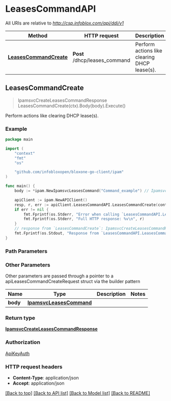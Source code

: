 # LeasesCommandAPI

All URIs are relative to *http://csp.infoblox.com/api/ddi/v1*

Method | HTTP request | Description
------------- | ------------- | -------------
[**LeasesCommandCreate**](LeasesCommandAPI.md#LeasesCommandCreate) | **Post** /dhcp/leases_command | Perform actions like clearing DHCP lease(s).



## LeasesCommandCreate

> IpamsvcCreateLeasesCommandResponse LeasesCommandCreate(ctx).Body(body).Execute()

Perform actions like clearing DHCP lease(s).



### Example

```go
package main

import (
	"context"
	"fmt"
	"os"

	"github.com/infobloxopen/bloxone-go-client/ipam"
)

func main() {
	body := *ipam.NewIpamsvcLeasesCommand("Command_example") // IpamsvcLeasesCommand | 

	apiClient := ipam.NewAPIClient()
	resp, r, err := apiClient.LeasesCommandAPI.LeasesCommandCreate(context.Background()).Body(body).Execute()
	if err != nil {
		fmt.Fprintf(os.Stderr, "Error when calling `LeasesCommandAPI.LeasesCommandCreate``: %v\n", err)
		fmt.Fprintf(os.Stderr, "Full HTTP response: %v\n", r)
	}
	// response from `LeasesCommandCreate`: IpamsvcCreateLeasesCommandResponse
	fmt.Fprintf(os.Stdout, "Response from `LeasesCommandAPI.LeasesCommandCreate`: %v\n", resp)
}
```

### Path Parameters



### Other Parameters

Other parameters are passed through a pointer to a apiLeasesCommandCreateRequest struct via the builder pattern


Name | Type | Description  | Notes
------------- | ------------- | ------------- | -------------
 **body** | [**IpamsvcLeasesCommand**](IpamsvcLeasesCommand.md) |  | 

### Return type

[**IpamsvcCreateLeasesCommandResponse**](IpamsvcCreateLeasesCommandResponse.md)

### Authorization

[ApiKeyAuth](../README.md#ApiKeyAuth)

### HTTP request headers

- **Content-Type**: application/json
- **Accept**: application/json

[[Back to top]](#) [[Back to API list]](../README.md#documentation-for-api-endpoints)
[[Back to Model list]](../README.md#documentation-for-models)
[[Back to README]](../README.md)

